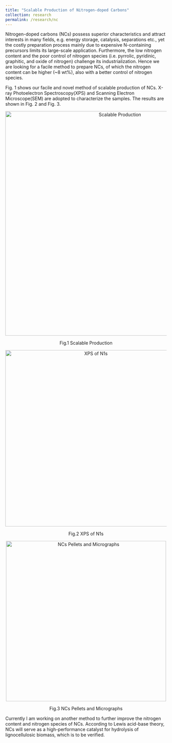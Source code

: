 ```yaml
---
title: "Scalable Production of Nitrogen-doped Carbons"
collection: research
permalink: /research/nc
---
```

Nitrogen-doped carbons (NCs) possess superior characteristics and attract interests in many fields, e.g. energy storage,
catalysis, separations etc., yet the costly preparation process mainly due to expensive N-containing precursors limits
its large-scale application. Furthermore, the low nitrogen content and the poor control of nitrogen species (i.e. pyrrolic,
pyridinic, graphitic, and oxide of nitrogen) challenge its industrialization. Hence we are looking for a facile method to prepare NCs, of which the nitrogen content can be higher (~8 wt%), also with a better control of nitrogen species.

Fig. 1 shows our facile and novel method of scalable production of NCs. X-ray Photoelectron Spectroscopy(XPS) and Scanning Electron Microscope(SEM) are adopted to characterize the samples. The results are shown in Fig. 2 and Fig. 3.

 <div>
  <p align="center">
  <img src="https://raw.githubusercontent.com/Wenbin-Xu/Wenbin-Xu.github.io/master/images/r3_1.png?raw=true" alt="Scalable Production" style="width: 700px;"/> 
</p>
  <p  align="center">Fig.1 Scalable Production</p>
 </div>

 <div>
  <p align="center">
  <img src="https://raw.githubusercontent.com/Wenbin-Xu/Wenbin-Xu.github.io/master/images/r3_2.png?raw=true" alt="XPS of N1s" style="width: 550px;"/> 
</p>
  <p  align="center">Fig.2 XPS of N1s</p>
 </div>

 <div>
  <p align="center">
  <img src="https://raw.githubusercontent.com/Wenbin-Xu/Wenbin-Xu.github.io/master/images/r3_3.png?raw=true" alt="NCs Pellets and Micrographs" style="width: 500px;"/> 
</p>
  <p  align="center">Fig.3 NCs Pellets and Micrographs</p>
 </div>
 
Currently I am working on another method to further improve the nitrogen content and nitrogen species of NCs. According to Lewis acid-base theory, NCs will serve as a high-performance catalyst for hydrolysis of lignocellulosic biomass, which is to be verified. 
